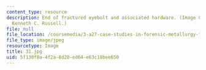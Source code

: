 ```yaml
---
content_type: resource
description: End of fractured eyebolt and associated hardware. (Image Courtesy of
  Kenneth C. Russell.)
file: null
file_location: /coursemedia/3-a27-case-studies-in-forensic-metallurgy-fall-2007/5f138f8a4f2a8d20ed64e63c18bee650_31.jpg
file_type: image/jpeg
resourcetype: Image
title: 31.jpg
uid: 5f138f8a-4f2a-8d20-ed64-e63c18bee650
---
```

